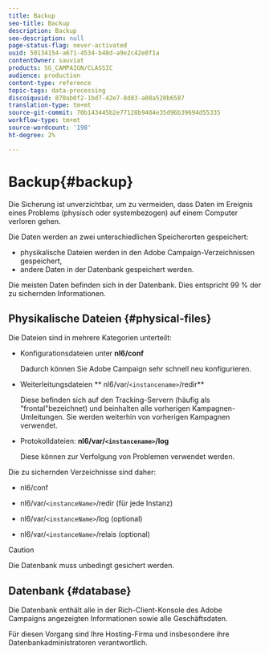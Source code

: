 ```yaml
---
title: Backup
seo-title: Backup
description: Backup
seo-description: null
page-status-flag: never-activated
uuid: 50134154-a671-4534-b48d-a9e2c42e8f1a
contentOwner: sauviat
products: SG_CAMPAIGN/CLASSIC
audience: production
content-type: reference
topic-tags: data-processing
discoiquuid: 870ab0f2-1bd7-42e7-8d83-a08a520b6587
translation-type: tm+mt
source-git-commit: 70b143445b2e77128b9404e35d96b39694d55335
workflow-type: tm+mt
source-wordcount: '198'
ht-degree: 2%

---
```



# Backup{#backup}

Die Sicherung ist unverzichtbar, um zu vermeiden, dass Daten im Ereignis eines Problems (physisch oder systembezogen) auf einem Computer verloren gehen.

Die Daten werden an zwei unterschiedlichen Speicherorten gespeichert:

* physikalische Dateien werden in den Adobe Campaign-Verzeichnissen gespeichert,
* andere Daten in der Datenbank gespeichert werden.

Die meisten Daten befinden sich in der Datenbank. Dies entspricht 99 % der zu sichernden Informationen.

## Physikalische Dateien {#physical-files}

Die Dateien sind in mehrere Kategorien unterteilt:

* Konfigurationsdateien unter **nl6/conf**

   Dadurch können Sie Adobe Campaign sehr schnell neu konfigurieren.

* Weiterleitungsdateien ** nl6/var/`<instancename>`/redir**

   Diese befinden sich auf den Tracking-Servern (häufig als &quot;frontal&quot;bezeichnet) und beinhalten alle vorherigen Kampagnen-Umleitungen. Sie werden weiterhin von vorherigen Kampagnen verwendet.

* Protokolldateien: **nl6/var/`<instancename>`/log**

   Diese können zur Verfolgung von Problemen verwendet werden.

Die zu sichernden Verzeichnisse sind daher:

* nl6/conf

* nl6/var/`<instanceName>`/redir (für jede Instanz)

* nl6/var/`<instanceName>`/log (optional)

* nl6/var/`<instanceName>`/relais (optional)

>[!CAUTION]
>
>Die Datenbank muss unbedingt gesichert werden.

## Datenbank {#database}

Die Datenbank enthält alle in der Rich-Client-Konsole des Adobe Campaigns angezeigten Informationen sowie alle Geschäftsdaten.

Für diesen Vorgang sind Ihre Hosting-Firma und insbesondere ihre Datenbankadministratoren verantwortlich.
